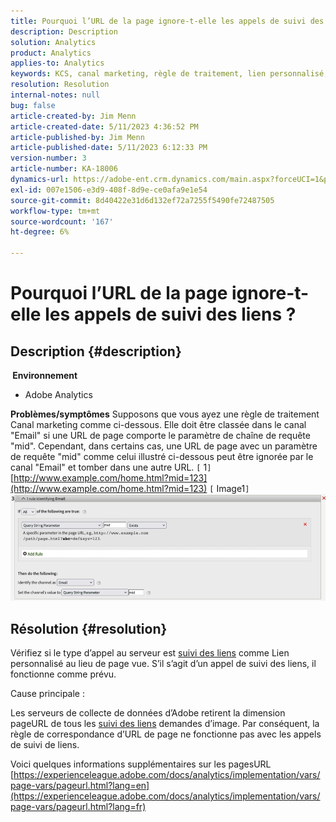 ```yaml
---
title: Pourquoi l’URL de la page ignore-t-elle les appels de suivi des liens ?
description: Description
solution: Analytics
product: Analytics
applies-to: Analytics
keywords: KCS, canal marketing, règle de traitement, lien personnalisé, URL, saut, appels de suivi, page, FAQ
resolution: Resolution
internal-notes: null
bug: false
article-created-by: Jim Menn
article-created-date: 5/11/2023 4:36:52 PM
article-published-by: Jim Menn
article-published-date: 5/11/2023 6:12:33 PM
version-number: 3
article-number: KA-18006
dynamics-url: https://adobe-ent.crm.dynamics.com/main.aspx?forceUCI=1&pagetype=entityrecord&etn=knowledgearticle&id=fa97f106-1af0-ed11-8849-6045bd006295
exl-id: 007e1506-e3d9-408f-8d9e-ce0afa9e1e54
source-git-commit: 8d40422e31d6d132ef72a7255f5490fe72487505
workflow-type: tm+mt
source-wordcount: '167'
ht-degree: 6%

---
```


# Pourquoi l’URL de la page ignore-t-elle les appels de suivi des liens ?

## Description {#description}

<b> Environnement</b>
- Adobe Analytics



<b>Problèmes/symptômes</b>
Supposons que vous ayez une règle de traitement Canal marketing comme ci-dessous. Elle doit être classée dans le canal &quot;Email&quot; si une URL de page comporte le paramètre de chaîne de requête &quot;mid&quot;.
Cependant, dans certains cas, une URL de page avec un paramètre de requête &quot;mid&quot; comme celui illustré ci-dessous peut être ignorée par le canal &quot;Email&quot; et tomber dans une autre URL.
`[` 1`]`  [http://www.example.com/home.html?mid=123](http://www.example.com/home.html?mid=123)
`[` Image1`]`
![](assets/___fb97f106-1af0-ed11-8849-6045bd006295___.png)


## Résolution {#resolution}




Vérifiez si le type d’appel au serveur est [suivi des liens](https://experienceleague.adobe.com/docs/analytics/implementation/vars/functions/tl-method.html?lang=fr) comme Lien personnalisé au lieu de page vue. S’il s’agit d’un appel de suivi des liens, il fonctionne comme prévu.





Cause principale :

Les serveurs de collecte de données d’Adobe retirent la dimension pageURL de tous les [suivi des liens](https://experienceleague.adobe.com/docs/analytics/implementation/vars/functions/tl-method.html?lang=fr) demandes d’image. Par conséquent, la règle de correspondance d’URL de page ne fonctionne pas avec les appels de suivi de liens.

Voici quelques informations supplémentaires sur les pagesURL [https://experienceleague.adobe.com/docs/analytics/implementation/vars/page-vars/pageurl.html?lang=en](https://experienceleague.adobe.com/docs/analytics/implementation/vars/page-vars/pageurl.html?lang=fr)
